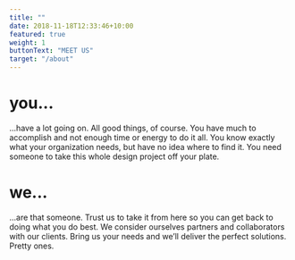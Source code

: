 ```yaml
---
title: ""
date: 2018-11-18T12:33:46+10:00
featured: true
weight: 1
buttonText: "MEET US"
target: "/about"
---
```


# you...

...have a lot going on. All good things, of course. You have much to accomplish and not enough time or energy to do it all. You know exactly what your organization needs, but have no idea where to find it. You need someone to take this whole design project off your&nbsp;plate.

# we...

...are that someone. Trust us to take it from here so you can get back to doing what you do best. We consider ourselves partners and collaborators with our clients. Bring us your needs and we’ll deliver the perfect solutions. Pretty ones.
